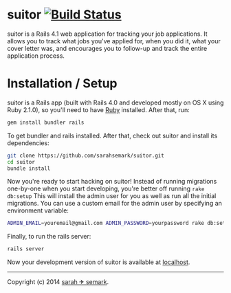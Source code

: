 # suitor [![Build Status](https://secure.travis-ci.org/sarahsemark/suitor.png?branch=master)](http://travis-ci.org/sarahsemark/suitor)

suitor is a Rails 4.1 web application for tracking your job applications. It
allows you to track what jobs you've applied for, when you did it, what your
cover letter was, and encourages you to follow-up and track the entire
application process.

# Installation / Setup

suitor is a Rails app (built with Rails 4.0 and developed mostly on OS X using
Ruby 2.1.0), so you'll need to have [Ruby][] installed. After that, run:

```bash
gem install bundler rails
```

To get bundler and rails installed. After that, check out suitor and install
its dependencies:

```bash
git clone https://github.com/sarahsemark/suitor.git
cd suitor
bundle install
```

Now you're ready to start hacking on suitor! Instead of running migrations
one-by-one when you start developing, you're better off running `rake db:setup`
This will install the admin user for you as well as run all the initial
migrations. You can use a custom email for the admin user by specifying an
environment variable:

```bash
ADMIN_EMAIL=youremail@gmail.com ADMIN_PASSWORD=yourpassword rake db:setup
```

Finally, to run the rails server:

```bash
rails server
```

Now your development version of suitor is available at [localhost][].

[localhost]: http://localhost:3000/
[Ruby]: http://www.ruby-lang.org/

---

Copyright (c) 2014 [sarah ✈ semark](http://triggersandsparks.com).
